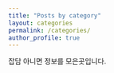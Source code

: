 ```yaml
---
title: "Posts by category"
layout: categories
permalink: /categories/
author_profile: true
---
```


잡담 아니면 정보를 모은곳입니다.